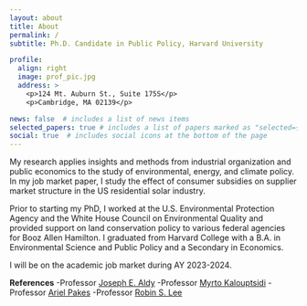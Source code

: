 ```yaml
---
layout: about
title: About
permalink: /
subtitle: Ph.D. Candidate in Public Policy, Harvard University

profile:
  align: right
  image: prof_pic.jpg
  address: >
    <p>124 Mt. Auburn St., Suite 175S</p>
    <p>Cambridge, MA 02139</p>

news: false  # includes a list of news items
selected_papers: true # includes a list of papers marked as "selected={true}"
social: true  # includes social icons at the bottom of the page
---
```


My research applies insights and methods from industrial organization and public economics to the study of environmental, energy, and climate policy.  In my job market paper, I study the effect of consumer subsidies on supplier market structure in the US residential solar industry.

Prior to starting my PhD, I worked at the U.S. Environmental Protection Agency and the White House Council on Environmental Quality and provided support on land conservation policy to various federal agencies for Booz Allen Hamilton. I graduated from Harvard College with a B.A. in Environmental Science and Public Policy and a Secondary in Economics.

I will be on the academic job market during AY 2023-2024.

**References**
-Professor [Joseph E. Aldy](mailto:joseph_aldy@hks.harvard.edu)
-Professor [Myrto Kalouptsidi](mailto:myrto@g.harvard.edu)
-Professor [Ariel Pakes](mailto:apakes@fas.harvard.edu)
-Professor [Robin S. Lee](mailto:robinlee@fas.harvard.edu)
